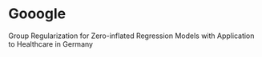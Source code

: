 # Gooogle
Group Regularization for Zero-inflated Regression Models with Application to Healthcare in Germany
